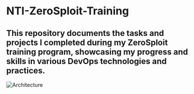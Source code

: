 # NTI-ZeroSploit-Training
## This repository documents the tasks and projects I completed during my ZeroSploit training program, showcasing my progress and skills in various DevOps technologies and practices.
![Architecture](./assets/NTI-ZeroSploit.png)
